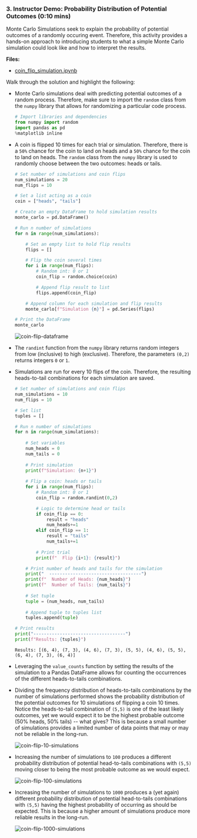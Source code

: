 ### 3. Instructor Demo: Probability Distribution of Potential Outcomes (0:10 mins)

Monte Carlo Simulations seek to explain the probability of potential outcomes of a randomly occuring event. Therefore, this activity provides a hands-on approach to introducing students to what a simple Monte Carlo simulation could look like and how to interpret the results.

**Files:**

* [coin_flip_simulation.ipynb](Activities/01-Ins_Inside_a_Monte_Carlo_Simulation/Solved/coin_flip_simulation.ipynb)

Walk through the solution and highlight the following:

* Monte Carlo simulations deal with predicting potential outcomes of a random process. Therefore, make sure to import the `random` class from the `numpy` library that allows for randomizing a particular code process.

  ```python
  # Import libraries and dependencies
  from numpy import random 
  import pandas as pd
  %matplotlib inline
  ``` 

* A coin is flipped 10 times for each trial or simulation. Therefore, there is a `50%` chance for the coin to land on heads and a `50%` chance for the coin to land on heads. The `random` class from the `numpy` library is used to randomly choose between the two outcomes: heads or tails. 

  ```python
  # Set number of simulations and coin flips
  num_simulations = 20
  num_flips = 10

  # Set a list acting as a coin
  coin = ["heads", "tails"]

  # Create an empty DataFrame to hold simulation results
  monte_carlo = pd.DataFrame()

  # Run n number of simulations
  for n in range(num_simulations):

      # Set an empty list to hold flip results
      flips = []

      # Flip the coin several times
      for i in range(num_flips):
          # Random int: 0 or 1
          coin_flip = random.choice(coin)

          # Append flip result to list
          flips.append(coin_flip)

      # Append column for each simulation and flip results
      monte_carlo[f"Simulation {n}"] = pd.Series(flips)

  # Print the DataFrame
  monte_carlo
  ```

  ![coin-flip-dataframe](Images/coin-flip-dataframe.png)

* The `randint` function from the `numpy` library returns random integers from low (inclusive) to high (exclusive). Therefore, the parameters `(0,2)` returns integers `0` or `1`.

* Simulations are run for every 10 flips of the coin. Therefore, the resulting heads-to-tail combinations for each simulation are saved.

  ```python
  # Set number of simulations and coin flips
  num_simulations = 10
  num_flips = 10

  # Set list
  tuples = []

  # Run n number of simulations
  for n in range(num_simulations):
    
      # Set variables
      num_heads = 0
      num_tails = 0
    
      # Print simulation 
      print(f"Simulation: {n+1}")
    
      # Flip a coin: heads or tails
      for i in range(num_flips):
          # Random int: 0 or 1
          coin_flip = random.randint(0,2)

          # Logic to determine head or tails
          if coin_flip == 0:
              result = "heads"
              num_heads+=1
          elif coin_flip == 1:
              result = "tails"
              num_tails+=1
            
          # Print trial
          print(f"  Flip {i+1}: {result}")

      # Print number of heads and tails for the simulation
      print("  -----------------------------------")
      print(f"  Number of Heads: {num_heads}")
      print(f"  Number of Tails: {num_tails}")
    
      # Set tuple
      tuple = (num_heads, num_tails)
    
      # Append tuple to tuples list
      tuples.append(tuple)

  # Print results
  print("-----------------------------------")    
  print(f"Results: {tuples}")
  ```

  ```
  Results: [(6, 4), (7, 3), (4, 6), (7, 3), (5, 5), (4, 6), (5, 5), (6, 4), (7, 3), (6, 4)]
  ```

* Leveraging the `value_counts` function by setting the results of the simulation to a Pandas DataFrame allows for counting the occurrences of the different heads-to-tails combinations.

  

* Dividing the frequency distribution of heads-to-tails combinations by the number of simulations performed shows the probability distribution of the potential outcomes for 10 simulations of flipping a coin 10 times. Notice the heads-to-tail combination of `(5,5)` is one of the least likely outcomes, yet we would expect it to be the highest probable outcome (50% heads, 50% tails) -- what gives? This is because a small number of simulations provides a limited number of data points that may or may not be reliable in the long-run.

  ![coin-flip-10-simulations](Images/coin-flip-10-simulations.png)

* Increasing the number of simulations to `100` produces a different probability distribution of potential head-to-tails combinations with `(5,5)` moving closer to being the most probable outcome as we would expect. 

  ![coin-flip-100-simulations](Images/coin-flip-100-simulations.png)

* Increasing the number of simulations to `1000` produces a (yet again) different probability distribution of potential head-to-tails combinations with `(5,5)` having the highest probability of occurring as should be expected. This is because a higher amount of simulations produce more reliable results in the long-run.

  ![coin-flip-1000-simulations](Images/coin-flip-1000-simulations.png)
